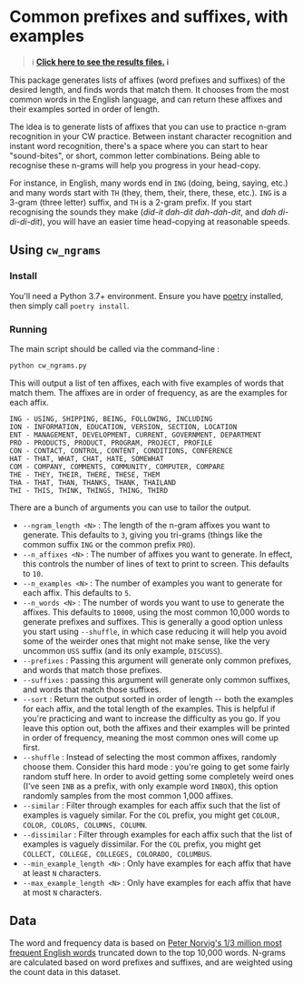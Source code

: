 # Common prefixes and suffixes, with examples

> :information_source: **[Click here to see the results files.](results/README.md) :information_source:**

This package generates lists of affixes (word prefixes and suffixes) of the desired length, and finds words that match them. It chooses from the most common words in the English language, and can return these affixes and their examples sorted in order of length.

The idea is to generate lists of affixes that you can use to practice n-gram recognition in your CW practice. Between instant character recognition and instant word recognition, there's a space where you can start to hear "sound-bites", or short, common letter combinations. Being able to recognise these n-grams will help you progress in your head-copy.

For instance, in English, many words end in `ING` (doing, being, saying, etc.) and many words start with `TH` (they, them, their, there, these, etc.). `ING` is a 3-gram (three letter) suffix, and `TH` is a 2-gram prefix. If you start recognising the sounds they make (_did-it dah-dit dah-dah-dit_, and _dah di-di-di-dit_), you will have an easier time head-copying at reasonable speeds.

## Using `cw_ngrams`

### Install

You'll need a Python 3.7+ environment. Ensure you have [poetry](https://python-poetry.org/) installed, then simply call `poetry install`.

### Running

The main script should be called via the command-line :

```bash
python cw_ngrams.py
```

This will output a list of ten affixes, each with five examples of words that match them. The affixes are in order of frequency, as are the examples for each affix.

```
ING - USING, SHIPPING, BEING, FOLLOWING, INCLUDING
ION - INFORMATION, EDUCATION, VERSION, SECTION, LOCATION
ENT - MANAGEMENT, DEVELOPMENT, CURRENT, GOVERNMENT, DEPARTMENT
PRO - PRODUCTS, PRODUCT, PROGRAM, PROJECT, PROFILE
CON - CONTACT, CONTROL, CONTENT, CONDITIONS, CONFERENCE
HAT - THAT, WHAT, CHAT, HATE, SOMEWHAT
COM - COMPANY, COMMENTS, COMMUNITY, COMPUTER, COMPARE
THE - THEY, THEIR, THERE, THESE, THEM
THA - THAT, THAN, THANKS, THANK, THAILAND
THI - THIS, THINK, THINGS, THING, THIRD
```

There are a bunch of arguments you can use to tailor the output.

- `--ngram_length <N>` : The length of the n-gram affixes you want to generate. This defaults to `3`, giving you tri-grams (things like the common suffix `ING` or the common prefix `PRO`).
- `--n_affixes <N>` : The number of affixes you want to generate. In effect, this controls the number of lines of text to print to screen. This defaults to `10`.
- `--n_examples <N>` : The number of examples you want to generate for each affix. This defaults to `5`.
- `--n_words <N>` : The number of words you want to use to generate the affixes. This defaults to `10000`, using the most common 10,000 words to generate prefixes and suffixes. This is generally a good option unless you start using `--shuffle`, in which case reducing it will help you avoid some of the weirder ones that might not make sense, like the very uncommon `USS` suffix (and its only example, `DISCUSS`).
- `--prefixes` : Passing this argument will generate only common prefixes, and words that match those prefixes.
- `--suffixes` : passing this argument will generate only common suffixes, and words that match those suffixes.
- `--sort` : Return the output sorted in order of length -- both the examples for each affix, and the total length of the examples. This is helpful if you're practicing and want to increase the difficulty as you go. If you leave this option out, both the affixes and their examples will be printed in order of frequency, meaning the most common ones will come up first.
- `--shuffle` : Instead of selecting the most common affixes, randomly choose them. Consider this hard mode : you're going to get some fairly random stuff here. In order to avoid getting some completely weird ones (I've seen `INB` as a prefix, with only example word `INBOX`), this option randomly samples from the most common 1,000 affixes.
- `--similar` : Filter through examples for each affix such that the list of examples is vaguely similar. For the `COL` prefix, you might get `COLOUR, COLOR, COLORS, COLUMNS, COLUMN`.
- `--dissimilar` : Filter through examples for each affix such that the list of examples is vaguely dissimilar. For the `COL` prefix, you might get `COLLECT, COLLEGE, COLLEGES, COLORADO, COLUMBUS`.
- `--min_example_length <N>` : Only have examples for each affix that have at least `N` characters.
- `--max_example_length <N>` : Only have examples for each affix that have at most `N` characters.

## Data

The word and frequency data is based on [Peter Norvig's 1/3 million most frequent English words](https://norvig.com/ngrams/count_1w.txt) truncated down to the top 10,000 words. N-grams are calculated based on word prefixes and suffixes, and are weighted using the count data in this dataset.
